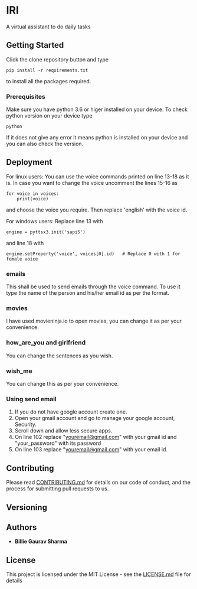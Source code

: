 # IRI

A virtual assistant to do daily tasks

## Getting Started

Click the clone repository button and type 
```
pip install -r requirements.txt
```

to install all the packages required.

### Prerequisites

Make sure you have python 3.6 or higer installed on your device. To check 
python version on your device type

```
python
```
If it does not give any error it means python is installed on your device
and you can also check the version.


## Deployment

For linux users: You can use the voice commands printed on line 13-18 as it is. In case you want to change the voice
uncomment the lines 15-16 as
```
for voice in voices:
    print(voice)
```
and choose the voice you require. Then replace 'english' with the voice id.

For windows users: Replace line 13 with
```
engine = pyttsx3.init('sapi5')
```
and line 18 with
```
engine.setProperty('voice', voices[0].id)   # Replace 0 with 1 for female voice
```

### emails
This shall be used to send emails through the voice command. To use it
type the name of the person and his/her email id as per the format.

### movies
I have used movieninja.io to open movies, you can change it as per your convenience.

### how_are_you and girlfriend
You can change the sentences as you wish.

### wish_me
You can change this as per your convenience. 

### Using send email 
1) If you do not have google account create one.
2) Open your gmail account and go to manage your google account, Security.
3) Scroll down and allow less secure apps.
4) On line 102 replace "youremail@gmail.com" with your gmail id and "your_password" with its password
5) On line 103 replace "youremail@gmail.com" with your email id.

## Contributing

Please read [CONTRIBUTING.md](https://gist.github.com/PurpleBooth/b24679402957c63ec426) for details on our code of conduct, and the process for submitting pull requests to us.

## Versioning


## Authors

* **Billie Gaurav Sharma** 

## License

This project is licensed under the MIT License - see the [LICENSE.md](LICENSE.md) file for details

